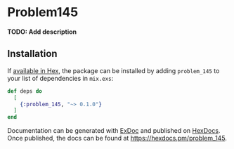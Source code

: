# Problem145

**TODO: Add description**

## Installation

If [available in Hex](https://hex.pm/docs/publish), the package can be installed
by adding `problem_145` to your list of dependencies in `mix.exs`:

```elixir
def deps do
  [
    {:problem_145, "~> 0.1.0"}
  ]
end
```

Documentation can be generated with [ExDoc](https://github.com/elixir-lang/ex_doc)
and published on [HexDocs](https://hexdocs.pm). Once published, the docs can
be found at <https://hexdocs.pm/problem_145>.

